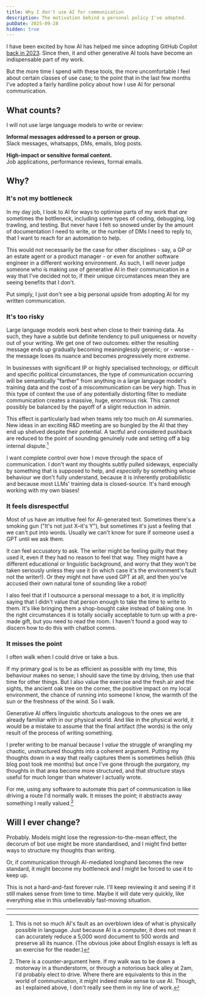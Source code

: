 ```yaml
---
title: Why I don't use AI for communication
description: The motivation behind a personal policy I've adopted.
pubDate: 2025-09-28
hidden: true
---
```


I have been excited by how AI has helped me since adopting GitHub Copilot [back in 2023](/blog/working-with-github-copilot). Since then, it and other generative AI tools have become an indispensable part of my work.

But the more time I spend with these tools, the more uncomfortable I feel about certain classes of use case; to the point that in the last few months I've adopted a fairly hardline policy about how I use AI for personal communication.

## What counts?

I will not use large language models to write or review:

**Informal messages addressed to a person or group.**<br/>
Slack messages, whatsapps, DMs, emails, blog posts.

**High-impact or sensitive formal content.**<br/>
Job applications, performance reviews, formal emails.

## Why?

### It's not my bottleneck

In my day job, I look to AI for ways to optimise parts of my work that _are_ sometimes the bottleneck, including some types of coding, debugging, log trawling, and testing. But never have I felt so snowed under by the amount of documentation I need to write, or the number of DMs I need to reply to, that I want to reach for an automation to help.

This would not necessarily be the case for other disciplines - say, a GP or an estate agent or a product manager - or even for another software engineer in a different working environment. As such, I will never judge someone who is making use of generative AI in their communication in a way that I've decided not to, if their unique circumstances mean they are seeing benefits that I don't.

Put simply, I just don't see a big personal upside from adopting AI for my written communication.

### It's too risky
Large language models work best when close to their training data. As such, they have a subtle but definite tendency to pull uniqueness or novelty out of your writing. We get one of two outcomes: either the resulting message ends up gradually becoming meaninglessly generic; or - worse - the message loses its nuance and becomes progressively more _extreme_.

In businesses with significant IP or highly specialised technology, or difficult and specific political circumstances, the type of communication occurring will be semantically "farther" from anything in a large language model's training data and the cost of a miscommunication can be very high. Thus in this type of context the use of any potentially distorting filter to mediate communication creates a massive, huge, enormous risk. This cannot possibly be balanced by the payoff of a slight reduction in admin.

This effect is particularly bad when teams rely too much on AI summaries. New ideas in an exciting R&D meeting are so bungled by the AI that they end up shelved despite their potential. A tactful and considered pushback are reduced to the point of sounding genuinely rude and setting off a big internal dispute.[^1]

I want complete control over how I move through the space of communication. I don't want my thoughts subtly pulled sideways, especially by something that is supposed to help, and _especially_ by something whose behaviour we don't fully understand, because it is inherently probabilistic and because most LLMs' training data is closed-source. It's hard enough working with my own biases!

### It feels disrespectful

Most of us have an intuitive feel for AI-generated text. Sometimes there's a smoking gun ("It's not just X–it's Y"), but sometimes it's just a feeling that we can't put into words. Usually we can't know for sure if someone used a GPT until we ask them. 

It can feel accusatory to ask. The writer might be feeling guilty that they used it, even if they had no reason to feel that way. They might have a different educational or linguistic background, and worry that they won't be taken seriously unless they use it (in which case it's the environment's fault not the writer!). Or they might not have used GPT at all, and then you've accused their own natural tone of sounding like a robot!

I also feel that if I outsource a personal message to a bot, it is implicitly saying that I didn't value that person enough to take the time to write to them. It's like bringing them a shop-bought cake instead of baking one. In the right circumstances it is totally socially acceptable to turn up with a pre-made gift, but you need to read the room. I haven't found a good way to discern how to do this with chatbot comms.

### It misses the point

I often walk when I could drive or take a bus. 

If my primary goal is to be as efficient as possible with my time, this behaviour makes no sense; I should save the time by driving, then use that time for other things. But I also value the exercise and the fresh air and the sights, the ancient oak tree on the corner, the positive impact on my local environment, the chance of running into someone I know, the warmth of the sun or the freshness of the wind. So I walk.

Generative AI offers linguistic shortcuts analogous to the ones we are already familiar with in our physical world. And like in the physical world, it would be a mistake to assume that the final artifact (the words) is the only result of the process of writing something.

I prefer writing to be manual because I _value_ the struggle of wrangling my chaotic, unstructured thoughts into a coherent argument. Putting my thoughts down in a way that really captures them is sometimes hellish (this blog post took me months) but once I've gone through the purgatory, my thoughts in that area become more structured, and that structure stays useful for much longer than whatever I actually wrote. 

For me, using any software to automate this part of communication is like driving a route I'd normally walk. It misses the point; it abstracts away something I really valued.[^2]

## Will I ever change?

Probably. Models might lose the regression-to-the-mean effect, the decorum of bot use might be more standardised, and I might find better ways to structure my thoughts than writing.

Or, if communication through AI-mediated longhand becomes the new standard, it might become my bottleneck and I might be forced to use it to keep up.

This is not a hard-and-fast forever rule. I'll keep reviewing it and seeing if it still makes sense from time to time. Maybe it will date very quickly, like everything else in this unbelievably fast-moving situation.

---

[^1]: This is not so much AI's fault as an overblown idea of what is physically possible in language. Just because AI is a computer, it does not mean it can accurately reduce a 5,000 word document to 500 words and preserve all its nuance. (The obvious joke about English essays is left as an exercise for the reader.)

[^2]: There is a counter-argument here. If my walk was to be down a motorway in a thunderstorm, or through a notorious back alley at 2am, I'd probably elect to drive. Where there are equivalents to this in the world of communication, it might indeed make sense to use AI. Though, as I explained above, I don't really see them in my line of work.
